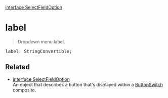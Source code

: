 [interface SelectFieldOption](SelectFieldOption.md)

# label

> Dropdown menu label.

<pre class="docgen_signature">label: StringConvertible;</pre>

## Related

- [<!--{ref:interface}-->interface SelectFieldOption](SelectFieldOption.md) \
    An object that describes a button that's displayed within a [ButtonSwitch](ButtonSwitch.md) composite.
